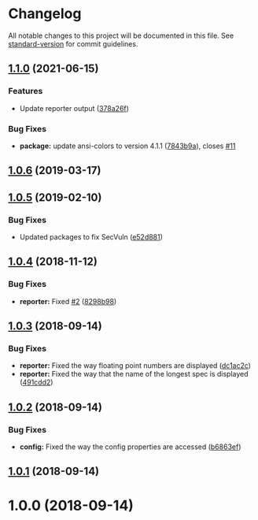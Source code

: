 # Changelog

All notable changes to this project will be documented in this file. See [standard-version](https://github.com/conventional-changelog/standard-version) for commit guidelines.

## [1.1.0](https://github.com/beyerleinf/karma-average-spec-time-reporter/compare/v1.0.6...v1.1.0) (2021-06-15)


### Features

* Update reporter output ([378a26f](https://github.com/beyerleinf/karma-average-spec-time-reporter/commit/378a26fee1cd611c1dfca58f43910daa15f0290a))


### Bug Fixes

* **package:** update ansi-colors to version 4.1.1 ([7843b9a](https://github.com/beyerleinf/karma-average-spec-time-reporter/commit/7843b9aa7fefd58242e3010fe2ea0f228e3b3100)), closes [#11](https://github.com/beyerleinf/karma-average-spec-time-reporter/issues/11)

## [1.0.6](https://github.com/beyerleinf/karma-average-spec-time-reporter/compare/v1.0.5...v1.0.6) (2019-03-17)



<a name="1.0.5"></a>
## [1.0.5](https://github.com/beyerleinf/karma-average-spec-time-reporter/compare/v1.0.4...v1.0.5) (2019-02-10)


### Bug Fixes

* Updated packages to fix SecVuln ([e52d881](https://github.com/beyerleinf/karma-average-spec-time-reporter/commit/e52d881))



<a name="1.0.4"></a>
## [1.0.4](https://github.com/beyerleinf/karma-average-spec-time-reporter/compare/v1.0.3...v1.0.4) (2018-11-12)


### Bug Fixes

* **reporter:** Fixed [#2](https://github.com/beyerleinf/karma-average-spec-time-reporter/issues/2) ([8298b98](https://github.com/beyerleinf/karma-average-spec-time-reporter/commit/8298b98))



<a name="1.0.3"></a>
## [1.0.3](https://github.com/beyerleinf/karma-average-spec-time-reporter/compare/v1.0.2...v1.0.3) (2018-09-14)


### Bug Fixes

* **reporter:** Fixed the way floating point numbers are displayed ([dc1ac2c](https://github.com/beyerleinf/karma-average-spec-time-reporter/commit/dc1ac2c))
* **reporter:** Fixed the way that the name of the longest spec is displayed ([491cdd2](https://github.com/beyerleinf/karma-average-spec-time-reporter/commit/491cdd2))



<a name="1.0.2"></a>
## [1.0.2](https://github.com/beyerleinf/karma-average-spec-time-reporter/compare/v1.0.1...v1.0.2) (2018-09-14)


### Bug Fixes

* **config:** Fixed the way the config properties are accessed ([b6863ef](https://github.com/beyerleinf/karma-average-spec-time-reporter/commit/b6863ef))



<a name="1.0.1"></a>
## [1.0.1](https://github.com/beyerleinf/karma-average-spec-time-reporter/compare/v1.0.0...v1.0.1) (2018-09-14)



<a name="1.0.0"></a>
# 1.0.0 (2018-09-14)
